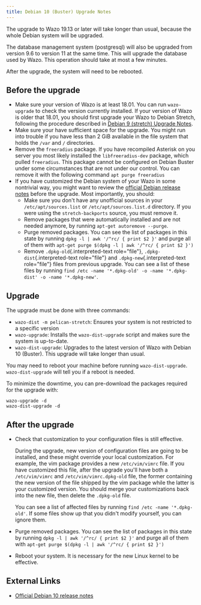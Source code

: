 ```yaml
---
title: Debian 10 (Buster) Upgrade Notes
---
```


The upgrade to Wazo 19.13 or later will take longer than usual, because the whole Debian system will
be upgraded.

The database management system (postgresql) will also be upgraded from version 9.6 to version 11 at
the same time. This will upgrade the database used by Wazo. This operation should take at most a few
minutes.

After the upgrade, the system will need to be rebooted.

## Before the upgrade

- Make sure your version of Wazo is at least 18.01. You can run `wazo-upgrade` to check the version
  currently installed. If your version of Wazo is older that 18.01, you should first upgrade your
  Wazo to Debian Stretch, following the procedure described in
  [Debian 9 (stretch) Upgrade Notes](/uc-doc/upgrade/upgrade_notes_details/18-01/stretch).
- Make sure your have sufficient space for the upgrade. You might run into trouble if you have less
  than 2 GiB available in the file system that holds the `/var` and `/` directories.
- Remove the `freeradius` package. If you have recompiled Asterisk on you server you most likely
  installed the `libfreeradius-dev` package, which pulled `freeradius`. This package cannot be
  configured on Debian Buster under some circumstances that are not under our control. You can
  remove it with the following command `apt purge freeradius`
- If you have customized the Debian system of your Wazo in some nontrivial way, you might want to
  review the [official Debian release notes](https://www.debian.org/releases/buster/releasenotes)
  before the upgrade. Most importantly, you should:
  - Make sure you don\'t have any unofficial sources in your `/etc/apt/sources.list` or
    `/etc/apt/sources.list.d` directory. If you were using the `stretch-backports` source, you must
    remove it.
  - Remove packages that were automatically installed and are not needed anymore, by running
    `apt-get autoremove --purge`.
  - Purge removed packages. You can see the list of packages in this state by running
    `dpkg -l | awk '/^rc/ { print $2 }'` and purge all of them with
    `apt-get purge $(dpkg -l | awk '/^rc/ { print $2 }')`
  - Remove `.dpkg-old`{.interpreted-text role="file"}, `.dpkg-dist`{.interpreted-text role="file"}
    and `.dpkg-new`{.interpreted-text role="file"} files from previous upgrade. You can see a list
    of these files by running
    `find /etc -name '*.dpkg-old' -o -name '*.dpkg-dist' -o -name '*.dpkg-new'`.

## Upgrade

The upgrade must be done with three commands:

- `wazo-dist -m pelican-stretch`: Ensures your system is not restricted to a specific version
- `wazo-upgrade`: Installs the `wazo-dist-upgrade` script and makes sure the system is up-to-date.
- `wazo-dist-upgrade`: Upgrades to the latest version of Wazo with Debian 10 (Buster). This upgrade
  will take longer than usual.

You may need to reboot your machine before running `wazo-dist-upgrade`. `wazo-dist-upgrade` will
tell you if a reboot is needed.

To minimize the downtime, you can pre-download the packages required for the upgrade with:

```shell
wazo-upgrade -d
wazo-dist-upgrade -d
```

## After the upgrade

- Check that customization to your configuration files is still effective.

  During the upgrade, new version of configuration files are going to be installed, and these might
  override your local customization. For example, the vim package provides a new `/etc/vim/vimrc`
  file. If you have customized this file, after the upgrade you\'ll have both a `/etc/vim/vimrc` and
  `/etc/vim/vimrc.dpkg-old` file, the former containing the new version of the file shipped by the
  vim package while the latter is your customized version. You should merge your customizations back
  into the new file, then delete the `.dpkg-old` file.

  You can see a list of affected files by running `find /etc -name '*.dpkg-old'`. If some files show
  up that you didn't modify yourself, you can ignore them.

- Purge removed packages. You can see the list of packages in this state by running
  `dpkg -l | awk '/^rc/ { print $2 }'` and purge all of them with
  `apt-get purge $(dpkg -l | awk '/^rc/ { print $2 }')`
- Reboot your system. It is necessary for the new Linux kernel to be effective.

## External Links

- [Official Debian 10 release notes](https://www.debian.org/releases/buster/releasenotes)
